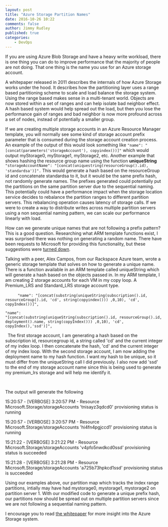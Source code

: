 ```yaml
---
layout: post
title: "Azure Storage Partition Names"
date: 2016-10-26 10:22
comments: false
author: Jimmy Rudley
published: true
categories:
    - DevOps
---
```


If you are using Azure Blob Storage and have a heavy write workload, there is one thing you can do to improve performance that the majority of people are not doing. That one thing is the name you use for an Azure storage account.

<!-- more -->

A whitepaper released in 2011 describes the
internals of how Azure Storage works under the hood. It describes how the
partitioning layer uses a range based partitioning scheme to scale and load
balance the storage system. Using the range based makes sense in a multi-tenant
world. Objects are now stored within a set of ranges and can help isolate bad
neighbor effect. A hash based system would help spread out the load, but then
you lose the performance gain of ranges and bad neighbor is now more profound
across a set of nodes, instead of potentially a smaller group.

If we are creating multiple storage accounts in an Azure
Resource Manager template, you will normally see some kind of storage account
prefix parameter that is consumed during the storage account creation process.
An example of the output of this would look something like ``` "name":
"[concat(parameters('storageAccount'), copyindex())]" ``` which would
output myStorage0, myStorage1, myStorage2, etc. Another example that shows hashing the resource group name using the function **uniqueString** ``` "storageAccountName":
"[concat(uniquestring(resourceGroup().id), 'standardsa')]". ``` This
would generate a hash based on the resourceGroup id and concatenate standardsa to
it, but it would be the same prefix hash, not randomly generate names. The prefixes generated could potentially put the partitions on the same partition server due to the sequential naming.
This potentially could have a performance impact when the storage location service decides to
rebalance the partition ranges to different partition servers. This rebalancing operation causes latency of
storage calls. If we were to create a way to distribute writes across multiple
partition servers using a non sequential naming pattern, we can scale our performance linearly with load. 

How can we generate unique names that are not following a prefix pattern? This is a good question. Researching what ARM template
functions exist, I was surprised there was nothing on generating a random name. There have been requests to Microsoft for providing this functionality, but these suggestions were [turned down](https://feedback.azure.com/forums/281804-azure-resource-manager/suggestions/8499160-provide-a-template-function-to-generate-a-name).

Talking with a peer, Alex Campos, from our Rackspace Azure
team, wrote a generic storage template that solves on how to generate a unique
name. There is a function available in an ARM template called uniqueString
which will generate a hash based on the objects passed in. In my ARM template,
I am creating 2 storage accounts for each VM in my copy loop. A Premium_LRS and
Standard_LRS storage account type. 

 ```    
"name":
"[concat(substring(uniqueString(subscription().id, resourceGroup().id,
'cd', string(copyindex())) ,0,10), 'cd', copyIndex())]",
 ```
 ```
"name":
"[concat(substring(uniqueString(subscription().id, resourceGroup().id,
deployment().name, string(copyIndex())) ,0,10), 'cd',
copyIndex(),'ssd')]",
```
 
The first storage account, I am generating a hash based on
the subscription id, resourcegroup id, a string called 'cd' and the current
integer of my index loop. I then concatenate the hash, 'cd' and the current
integer of my index loop. With the second storage account, I am now adding the
deployment name to my hash function. I want my hash to be unique, so it must
differ from the uniqueString call I did previously. I also now add 'ssd' to the
end of my storage account name since this is being used to generate my
premium_lrs storage and will help me identify it.

 

The output will generate the following

15:20:57 - [VERBOSE] 3:20:57 PM - Resource
Microsoft.Storage/storageAccounts 'tnisayz3qdcd0' provisioning status is
running

15:20:57 - [VERBOSE] 3:20:57 PM - Resource
Microsoft.Storage/storageAccounts 'hi4fn4pgjccd1' provisioning status is
running

15:21:22 - [VERBOSE] 3:21:22 PM - Resource
Microsoft.Storage/storageAccounts 'v4pfo5nwdkcd0ssd' provisioning status is
succeeded

15:21:28 - [VERBOSE] 3:21:28 PM - Resource
Microsoft.Storage/storageAccounts 'a725b73hpkcd1ssd' provisioning status is
succeeded

Using our examples above, our partition map which tracks the index range partitions, intially may have had mystorage0, mystorage1, mystorage2 on partition server 1. With our modified code to generate a unique prefix hash, our partitions now should be spread out on multiple partition servers since we are not following a sequential naming pattern.

I encourage you to read [the whitepaper](http://sigops.org/sosp/sosp11/current/2011-Cascais/printable/11-calder.pdf) for more insight into the Azure Storage system.

 

